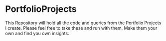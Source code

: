 # PortfolioProjects
This Repository will hold all the code and queries from the Portfolio Projects I create.  Please feel free to take these and run with them. Make them your own and find you own insights.
